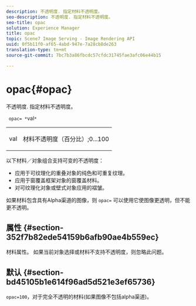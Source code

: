 ```yaml
---
description: 不透明度. 指定材料不透明度。
seo-description: 不透明度. 指定材料不透明度。
seo-title: opac
solution: Experience Manager
title: opac
topic: Scene7 Image Serving - Image Rendering API
uuid: 0f5b11f0-af65-4abd-947e-7a28cb8de263
translation-type: tm+mt
source-git-commit: 7bc7b3a86fbcdc57cfdc31745fae3afc06e44b15

---
```



# opac{#opac}

不透明度. 指定材料不透明度。

` opac= *`val`*`

<table id="simpletable_6AB8CD75F526469FBC9FEAE049792EF2"> 
 <tr class="strow"> 
  <td class="stentry"> <p> <span class="varname"> val </span> </p> </td> 
  <td class="stentry"> <p>材料不透明度（百分比）;0...100 </p> </td> 
 </tr> 
</table>

以下材料／对象组合支持可变的不透明度：

* 应用于可纹理化的重叠对象的纯色和可重复纹理。
* 应用于窗覆盖框架对象的窗覆盖材料。
* 对可纹理化对象或壁式对象应用的褶皱。

如果材料包含具有Alpha渠道的图像，则 `opac=` 可以使用它使图像更透明，但不能更不透明。

## 属性 {#section-352f7b82ede54159b6afb90ae4b559ec}

材料属性。 如果当前对象选择或材料不支持不透明度，则忽略此问题。

## 默认 {#section-bd45105b1e614f96ad5d521e3ef65736}

`opac=100`，对于完全不透明的材料(如果图像不包括alpha渠道)。
